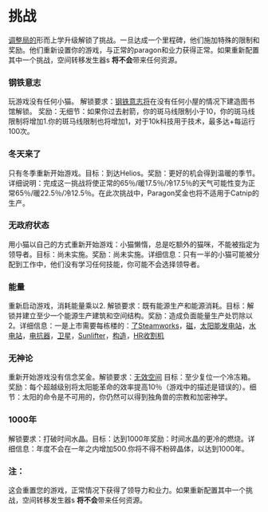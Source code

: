 # 挑战

   <a href="#Metaphysics#Adjustment_Bureau">调整局的</a>形而上学升级解锁了挑战。一旦达成一个里程碑，他们施加特殊的限制和奖励。他们重新设置你的游戏，与正常的paragon和业力获得正常。如果重新配置其中一个挑战，空间转移发生器s <strong>将不会</strong>带来任何资源。
### 钢铁意志

玩游戏没有任何小猫。 解锁要求：<a href="#Iron+Will">钢铁意志将</a>在没有任何小屋的情况下建造图书馆解锁。 奖励：无细节：如果你过去射箭，你的斑马线限制小于10，你的斑马线限制将增加1.你的斑马线限制也将增加1，对于10k科技用于技术，最多达+每运行100次。

### 冬天来了
只有冬季重新开始游戏。目标：到达Helios。奖励：更好的机会得到温暖的季节。详细说明：完成这一挑战将使正常的65％/暖17.5％/冷17.5％的天气可能性变为正常65％/暖22.5％/冷12.5％。在此次挑战中，Paragon奖金也将不适用于Catnip的生产。

### 无政府状态
用小猫以自己的方式重新开始游戏：小猫懒惰，总是吃额外的猫咪，不能被指定为领导者。目标：尚未实施。奖励：尚未实施。详细信息：只有一半的小猫可能被分配到工作中，他们没有学习任何技能，你可能不会选择领导者。

### 能量
重新启动游戏，消耗能量乘以2. 解锁要求：既有能源生产和能源消耗。目标：解锁并建立至少一个能源生产建筑和空间结构。奖励：造成负面能量生产处罚除以2。详细信息：一是上市需要每栋楼的：<a href="#Buildings#Steamworks">了Steamworks</a>，<a href="#Buildings#Magneto">磁</a>，<a href="#Buildings#Pasture">太阳能发电站</a>，<a href="#Buildings#Aqueduct">水电站</a>，<a href="#Buildings#Reactor">电抗器</a>，<a href="#Space#Deploy_Satellite">卫星</a>，<a href="#Space#Sunlifter">Sunlifter</a>，<a href="#Space#Tectonic">构造</a>，<a href="#Space#HR_Harvester">HR收割机</a>

### 无神论
重新开始游戏没有信念奖金。解锁要求：<a href="#Technologies#Void_Space">无效空间</a> 目标：至少复位一个冷冻箱。奖励：每个超越级别将太阳能革命的效率提高10％（游戏中的描述是错误的）。细节：太阳的命令是不可用的，你仍然可以得到独角兽的宗教和加密神学。

### 1000年
解锁要求：打破时间水晶。目标：达到1000年奖励：时间水晶的更冷的燃烧。详细信息：年度不会在一年之内增加500.你将不得不粉碎晶体，以达到1000年。

### 注：
这会重置您的游戏，正常情况下获得了领导力和业力。如果重新配置其中一个挑战，空间转移发生器s <strong>将不会</strong>带来任何资源。
